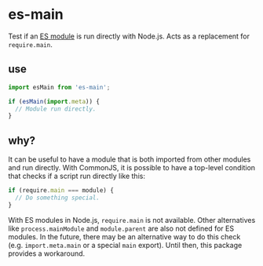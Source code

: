 # es-main

Test if an [ES module](https://nodejs.org/api/esm.html) is run directly with Node.js.  Acts as a replacement for `require.main`.

## use

```js
import esMain from 'es-main';

if (esMain(import.meta)) {
  // Module run directly.
}
```

## why?

It can be useful to have a module that is both imported from other modules and run directly.  With CommonJS, it is possible to have a top-level condition that checks if a script run directly like this:

```js
if (require.main === module) {
  // Do something special.
}
```

With ES modules in Node.js, `require.main` is not available.  Other alternatives like `process.mainModule` and `module.parent` are also not defined for ES modules.  In the future, there may be an alternative way to do this check (e.g. `import.meta.main` or a special `main` export).  Until then, this package provides a workaround.
